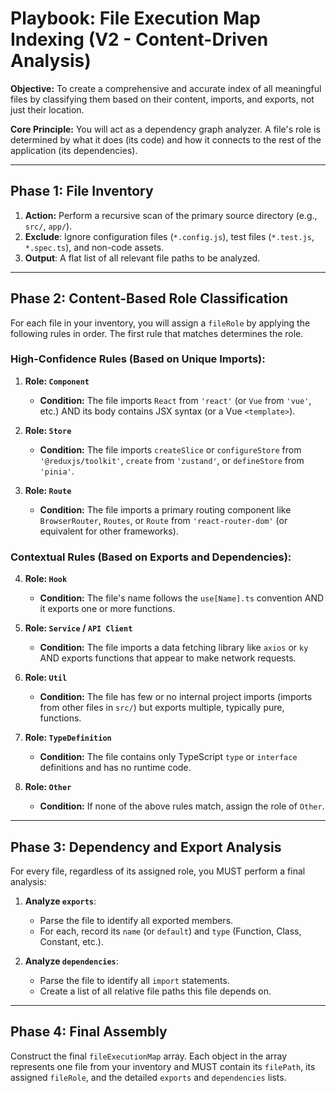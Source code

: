 # Playbook: File Execution Map Indexing (V2 - Content-Driven Analysis)

**Objective:** To create a comprehensive and accurate index of all meaningful files by classifying them based on their content, imports, and exports, not just their location.

**Core Principle:** You will act as a dependency graph analyzer. A file's role is determined by what it does (its code) and how it connects to the rest of the application (its dependencies).

---

## Phase 1: File Inventory

1.  **Action:** Perform a recursive scan of the primary source directory (e.g., `src/`, `app/`).
2.  **Exclude**: Ignore configuration files (`*.config.js`), test files (`*.test.js`, `*.spec.ts`), and non-code assets.
3.  **Output**: A flat list of all relevant file paths to be analyzed.

---

## Phase 2: Content-Based Role Classification

For each file in your inventory, you will assign a `fileRole` by applying the following rules in order. The first rule that matches determines the role.

### High-Confidence Rules (Based on Unique Imports):

1.  **Role: `Component`**
    -   **Condition:** The file imports `React` from `'react'` (or `Vue` from `'vue'`, etc.) AND its body contains JSX syntax (or a Vue `<template>`).

2.  **Role: `Store`**
    -   **Condition:** The file imports `createSlice` or `configureStore` from `'@reduxjs/toolkit'`, `create` from `'zustand'`, or `defineStore` from `'pinia'`.

3.  **Role: `Route`**
    -   **Condition:** The file imports a primary routing component like `BrowserRouter`, `Routes`, or `Route` from `'react-router-dom'` (or equivalent for other frameworks).

### Contextual Rules (Based on Exports and Dependencies):

4.  **Role: `Hook`**
    -   **Condition:** The file's name follows the `use[Name].ts` convention AND it exports one or more functions.

5.  **Role: `Service` / `API Client`**
    -   **Condition:** The file imports a data fetching library like `axios` or `ky` AND exports functions that appear to make network requests.

6.  **Role: `Util`**
    -   **Condition:** The file has few or no internal project imports (imports from other files in `src/`) but exports multiple, typically pure, functions.

7.  **Role: `TypeDefinition`**
    -   **Condition:** The file contains only TypeScript `type` or `interface` definitions and has no runtime code.

8.  **Role: `Other`**
    -   **Condition:** If none of the above rules match, assign the role of `Other`.

---

## Phase 3: Dependency and Export Analysis

For every file, regardless of its assigned role, you MUST perform a final analysis:

1.  **Analyze `exports`**:
    -   Parse the file to identify all exported members.
    -   For each, record its `name` (or `default`) and `type` (Function, Class, Constant, etc.).

2.  **Analyze `dependencies`**:
    -   Parse the file to identify all `import` statements.
    -   Create a list of all relative file paths this file depends on.

---

## Phase 4: Final Assembly

Construct the final `fileExecutionMap` array. Each object in the array represents one file from your inventory and MUST contain its `filePath`, its assigned `fileRole`, and the detailed `exports` and `dependencies` lists.